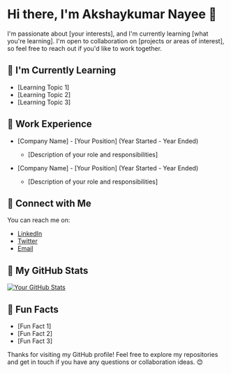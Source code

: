 # Hi there, I'm Akshaykumar Nayee 👋

I'm passionate about [your interests], and I'm currently learning [what you're learning]. I'm open to collaboration on [projects or areas of interest], so feel free to reach out if you'd like to work together.

## 🌱 I'm Currently Learning

- [Learning Topic 1]
- [Learning Topic 2]
- [Learning Topic 3]

## 💼 Work Experience

- [Company Name] - [Your Position] (Year Started - Year Ended)
  - [Description of your role and responsibilities]
  
- [Company Name] - [Your Position] (Year Started - Year Ended)
  - [Description of your role and responsibilities]

## 🔗 Connect with Me

You can reach me on:

- [LinkedIn](https://www.linkedin.com/in/your-profile/)
- [Twitter](https://twitter.com/your-handle)
- [Email](mailto:your.email@example.com)

## 🚀 My GitHub Stats

[![Your GitHub Stats](https://github-readme-stats.vercel.app/api?username=Nayee001&show_icons=true&theme=dark)](https://github.com/Nayee001)

## 🌟 Fun Facts

- [Fun Fact 1]
- [Fun Fact 2]
- [Fun Fact 3]

Thanks for visiting my GitHub profile! Feel free to explore my repositories and get in touch if you have any questions or collaboration ideas. 😊
